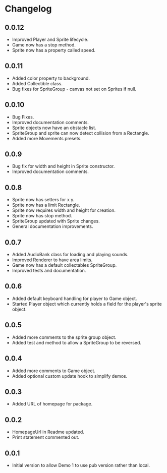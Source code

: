 # Changelog

## 0.0.12

- Improved Player and Sprite lifecycle.
- Game now has a stop method.
- Sprite now has a property called speed.

## 0.0.11
- Added color property to background.
- Added Collectible class.
- Bug fixes for SpriteGroup - canvas not set on Sprites if null.

## 0.0.10
- Bug Fixes.
- Improved documentation comments.
- Sprite objects now have an obstacle list.
- SpriteGroup and sprite can now detect collision from a Rectangle.
- Added more Movements presets.

## 0.0.9
- Bug fix for width and height in Sprite constructor.
- Improved documentation comments.

## 0.0.8
- Sprite now has setters for x y.
- Sprite now has a limit Rectangle.
- Sprite now requires width and height for creation.
- Sprite now has stop method.
- SpriteGroup updated with Sprite changes.
- General documentation improvements.

## 0.0.7
- Added AudioBank class for loading and playing sounds.
- Improved Renderer to have area limits.
- Game now has a default collectables SpriteGroup.
- Improved tests and documentation.

## 0.0.6

- Added default keyboard handling for player to Game object.
- Started Player object which currently holds a field for the player's sprite object.

## 0.0.5

- Added more comments to the sprite group object.
- Added test and method to allow a SpriteGroup to be reversed.

## 0.0.4

- Added more comments to Game object.
- Added optional custom update hook to simplify demos.

## 0.0.3

- Added URL of homepage for package.

## 0.0.2

- HomepageUrl in Readme updated.
- Print statement commented out.

## 0.0.1

- Initial version to allow Demo 1 to use pub version rather than local.
